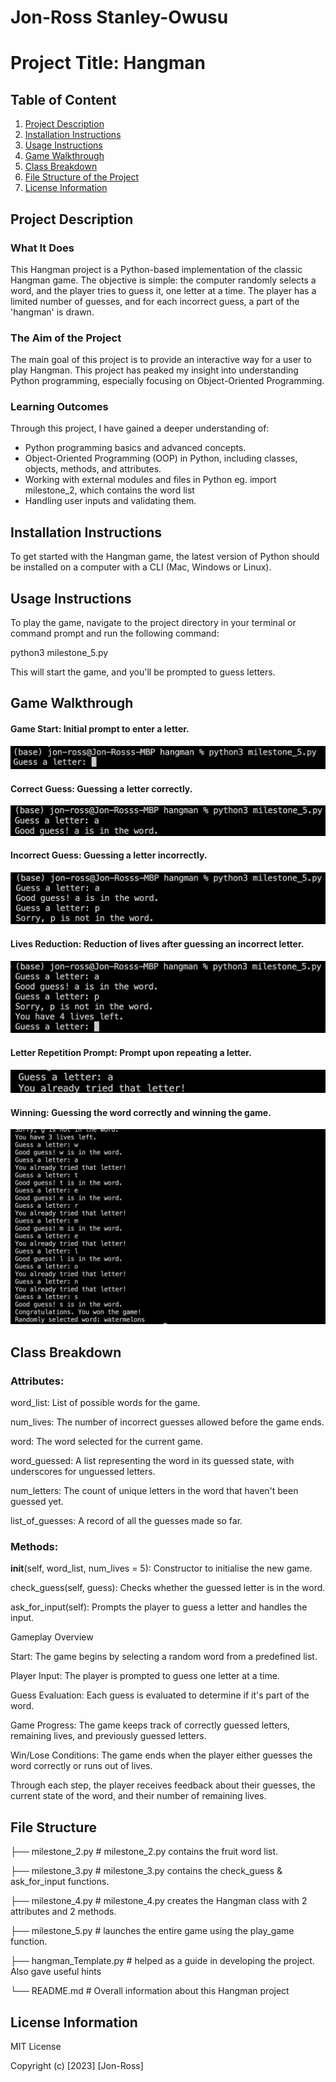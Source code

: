 # Jon-Ross Stanley-Owusu

# Project Title: Hangman

## Table of Content

1. [Project Description](#project-description)
2. [Installation Instructions](#installation-instructions)
3. [Usage Instructions](#usage-instructions)
4. [Game Walkthrough](#game-walkthrough)
5. [Class Breakdown](#class-breakdown)
6. [File Structure of the Project](#file-structure-of-the-project)
7. [License Information](#license-information)

## Project Description

### What It Does

This Hangman project is a Python-based implementation of the classic Hangman game. The objective is simple: the computer randomly selects a word, and the player tries to guess it, one letter at a time. The player has a limited number of guesses, and for each incorrect guess, a part of the 'hangman' is drawn.

### The Aim of the Project

The main goal of this project is to provide an interactive way for a user to play Hangman. This project has peaked my insight into understanding Python programming, especially focusing on Object-Oriented Programming.

### Learning Outcomes

Through this project, I have gained a deeper understanding of:
- Python programming basics and advanced concepts.
- Object-Oriented Programming (OOP) in Python, including classes, objects, methods, and attributes.
- Working with external modules and files in Python eg. import milestone_2, which contains the word list
- Handling user inputs and validating them.

## Installation Instructions

To get started with the Hangman game, the latest version of Python should be installed on a computer with a CLI (Mac, Windows or Linux).

## Usage Instructions

To play the game, navigate to the project directory in your terminal or command prompt and run the following command:

python3 milestone_5.py

This will start the game, and you'll be prompted to guess letters.

## Game Walkthrough

#### **Game Start:** Initial prompt to enter a letter.

![Initial Prompt](screenshots/initial_prompt.png)

#### **Correct Guess:** Guessing a letter correctly.

![Correct Guess](screenshots/correct_guess.png)

#### **Incorrect Guess:** Guessing a letter incorrectly.

![Incorrect Guess](screenshots/incorrect_guess.png)

#### **Lives Reduction:** Reduction of lives after guessing an incorrect letter.

![Lives Reduction](screenshots/lives_reduction_post_incorrect_guess.png)

#### **Letter Repetition Prompt:** Prompt upon repeating a letter.

![Letter Repetition Prompt](screenshots/letter_repetition_prompt.png)

#### **Winning:** Guessing the word correctly and winning the game.

![Winning](screenshots/winning.png)

## Class Breakdown

### Attributes:

word_list: List of possible words for the game.

num_lives: The number of incorrect guesses allowed before the game ends.

word: The word selected for the current game.

word_guessed: A list representing the word in its guessed state, with underscores for unguessed letters.

num_letters: The count of unique letters in the word that haven't been guessed yet.

list_of_guesses: A record of all the guesses made so far.

### Methods:

__init__(self, word_list, num_lives = 5): Constructor to initialise the new game.

check_guess(self, guess): Checks whether the guessed letter is in the word.

ask_for_input(self): Prompts the player to guess a letter and handles the input.

Gameplay Overview

Start: The game begins by selecting a random word from a predefined list.

Player Input: The player is prompted to guess one letter at a time.

Guess Evaluation: Each guess is evaluated to determine if it's part of the word.

Game Progress: The game keeps track of correctly guessed letters, remaining lives, and previously guessed letters.

Win/Lose Conditions: The game ends when the player either guesses the word correctly or runs out of lives.

Through each step, the player receives feedback about their guesses, the current state of the word, and their number of remaining lives.

## File Structure

├── milestone_2.py          # milestone_2.py contains the fruit word list.

├── milestone_3.py          # milestone_3.py contains the check_guess & ask_for_input functions.

├── milestone_4.py          # milestone_4.py creates the Hangman class with 2 attributes and 2 methods.

├── milestone_5.py          # launches the entire game using the play_game function.

├── hangman_Template.py     # helped as a guide in developing the project. Also gave useful hints

└── README.md               # Overall information about this Hangman project


## License Information

MIT License

Copyright (c) [2023] [Jon-Ross]